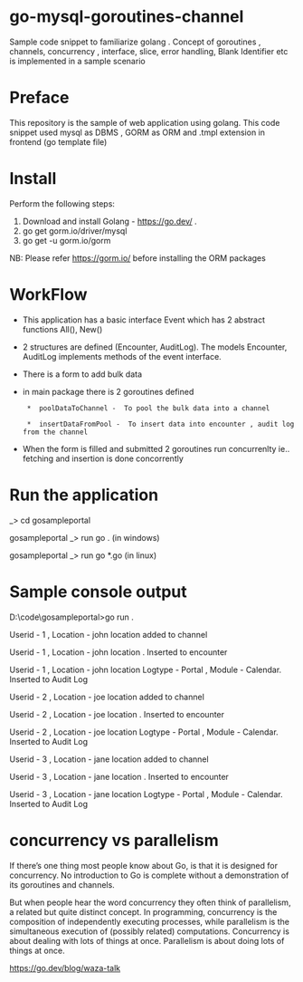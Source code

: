 # go-mysql-goroutines-channel
Sample code snippet to familiarize golang . Concept of goroutines , channels, concurrency , interface, slice, error handling, Blank Identifier etc is implemented in a sample scenario

# Preface
This repository is the sample of web application using golang. This code snippet used mysql as DBMS , GORM  as ORM and .tmpl extension in frontend (go template file)

# Install
Perform the following steps:
  1. Download and install Golang - https://go.dev/ .
  2.  go get gorm.io/driver/mysql 
  3.  go get -u gorm.io/gorm

  NB: Please refer https://gorm.io/ before installing the ORM packages
  
 # WorkFlow
 - This application has a basic interface Event which has 2 abstract functions All(), New()
 - 2 structures are defined (Encounter, AuditLog). The models Encounter, AuditLog  implements methods of  the event interface.
 - There is a form to add bulk data 
 - in main package there is 2  goroutines defined 
 
        *  poolDataToChannel -  To pool the bulk data into a channel
       
        *  insertDataFromPool -  To insert data into encounter , audit log from the channel   

 - When the form is filled and submitted 2 goroutines run concurrenlty ie.. fetching and insertion is done concorrently

# Run the application
_> cd gosampleportal

gosampleportal _> run go .  (in windows)

gosampleportal _> run go *.go  (in linux)


# Sample console output

D:\code\gosampleportal>go run .

Userid -  1 , Location -  john location   added to channel

Userid -  1 , Location -  john location  . Inserted to encounter

Userid -  1 , Location -  john location   Logtype - Portal , Module - Calendar. Inserted to Audit Log

Userid -  2 , Location -  joe location  added to channel

Userid -  2 , Location -  joe location . Inserted to encounter

Userid -  2 , Location -  joe location  Logtype - Portal , Module - Calendar. Inserted to Audit Log

Userid -  3 , Location -  jane location  added to channel

Userid -  3 , Location -  jane location . Inserted to encounter

Userid -  3 , Location -  jane location  Logtype - Portal , Module - Calendar. Inserted to Audit Log

# concurrency vs parallelism

If there’s one thing most people know about Go, is that it is designed for concurrency. No introduction to Go is complete without a demonstration of its goroutines and channels.

But when people hear the word concurrency they often think of parallelism, a related but quite distinct concept. In programming, concurrency is the composition of independently executing processes, while parallelism is the simultaneous execution of (possibly related) computations. Concurrency is about dealing with lots of things at once. Parallelism is about doing lots of things at once.

https://go.dev/blog/waza-talk




 
 
